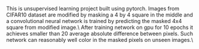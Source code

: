 This is unsupervised learning project built using pytorch. Images from CIFAR10 dataset are modified by masking a 4 by 4 square in the middle and a convolutional neural network is trained by predicting the masked 4x4 square from modified image.\\
After training network on gpu for 10 epochs it achieves smaller than 20 average absolute difference between pixels. Such network can reasonably well color in the masked pixels on unseen images.\
